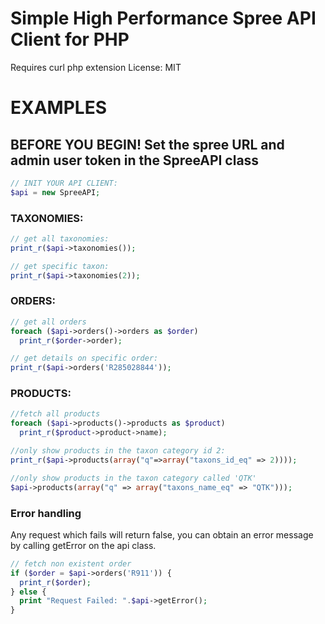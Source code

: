 
# Simple High Performance Spree API Client for PHP

Requires curl php extension
 License: MIT

# EXAMPLES

## BEFORE YOU BEGIN! Set the spree URL and admin user token in the SpreeAPI class

``` php
// INIT YOUR API CLIENT:
$api = new SpreeAPI;
```

### TAXONOMIES:
``` php
// get all taxonomies:
print_r($api->taxonomies());

// get specific taxon:
print_r($api->taxonomies(2));
```

### ORDERS:
``` php
// get all orders
foreach ($api->orders()->orders as $order)
  print_r($order->order);

// get details on specific order:
print_r($api->orders('R285028844'));
```

### PRODUCTS:
``` php
//fetch all products
foreach ($api->products()->products as $product)
  print_r($product->product->name);

//only show products in the taxon category id 2:
print_r($api->products(array("q"=>array("taxons_id_eq" => 2))));

//only show products in the taxon category called 'QTK'
$api->products(array("q" => array("taxons_name_eq" => "QTK")));

```

### Error handling
Any request which fails will return false, you can obtain an error message by calling getError on the api class.

``` php
// fetch non existent order
if ($order = $api->orders('R911')) {
  print_r($order);
} else {
  print "Request Failed: ".$api->getError();
}
```
